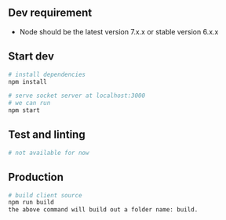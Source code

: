 ## Dev requirement
- Node should be the latest version 7.x.x or stable version 6.x.x

## Start dev

``` bash
# install dependencies
npm install

# serve socket server at localhost:3000
# we can run 
npm start

```

## Test and linting

```bash
# not available for now
```

## Production

```bash
# build client source
npm run build
the above command will build out a folder name: build.

```
